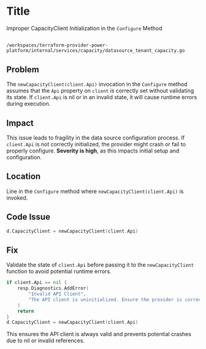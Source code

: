 # Title

Improper CapacityClient Initialization in the `Configure` Method

##

`/workspaces/terraform-provider-power-platform/internal/services/capacity/datasource_tenant_capacity.go`

## Problem

The `newCapacityClient(client.Api)` invocation in the `Configure` method assumes that the `Api` property on `client` is correctly set without validating its state. If `client.Api` is nil or in an invalid state, it will cause runtime errors during execution.

## Impact

This issue leads to fragility in the data source configuration process. If `client.Api` is not correctly initialized, the provider might crash or fail to properly configure. **Severity is high**, as this impacts initial setup and configuration.

## Location

Line in the `Configure` method where `newCapacityClient(client.Api)` is invoked.

## Code Issue

```go
d.CapacityClient = newCapacityClient(client.Api)
```

## Fix

Validate the state of `client.Api` before passing it to the `newCapacityClient` function to avoid potential runtime errors.

```go
if client.Api == nil {
    resp.Diagnostics.AddError(
        "Invalid API Client",
        "The API client is uninitialized. Ensure the provider is correctly configured.",
    )
    return
}
d.CapacityClient = newCapacityClient(client.Api)
```

This ensures the API client is always valid and prevents potential crashes due to nil or invalid references.
